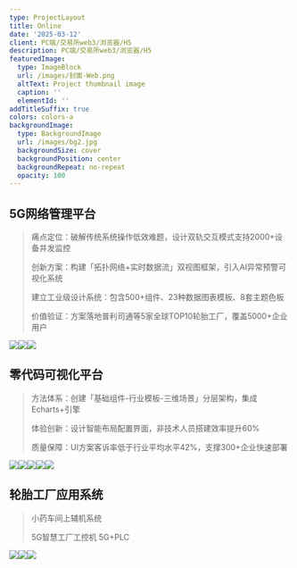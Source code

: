 ```yaml
---
type: ProjectLayout
title: Online
date: '2025-03-12'
client: PC端/交易所web3/浏览器/H5
description: PC端/交易所web3/浏览器/H5
featuredImage:
  type: ImageBlock
  url: /images/封面-Web.png
  altText: Project thumbnail image
  caption: ''
  elementId: ''
addTitleSuffix: true
colors: colors-a
backgroundImage:
  type: BackgroundImage
  url: /images/bg2.jpg
  backgroundSize: cover
  backgroundPosition: center
  backgroundRepeat: no-repeat
  opacity: 100
---
```

## 5G网络管理平台

> 痛点定位：破解传统系统操作低效难题，设计双轨交互模式支持2000+设备并发监控
>
> 创新方案：构建「拓扑网络+实时数据流」双视图框架，引入AI异常预警可视化系统
>
> 建立工业级设计系统：包含500+组件、23种数据图表模板、8套主题色板
>
> 价值验证：方案落地普利司通等5家全球TOP10轮胎工厂，覆盖5000+企业用户

![](https://preview--starlit-torte-21bb45-3e3e4.stackbit.dev/images/B%E7%AB%AF@1x.png)![](https://preview--starlit-torte-21bb45-3e3e4.stackbit.dev/images/%E4%B8%9A%E5%8A%A1%E7%B3%BB%E7%BB%9F%E7%AE%A1%E7%90%86%E5%B9%B3%E5%8F%B0-%E9%A6%96%E9%A1%B51440_%E5%89%AF%E6%9C%AC.png)![](https://preview--starlit-torte-21bb45-3e3e4.stackbit.dev/images/%E9%98%B2%E8%8C%83%E8%AE%BE%E6%96%BD%E7%9B%91%E6%8E%A7%E7%B3%BB%E7%BB%9F-%E9%80%82%E9%85%8D1920.png)

## 零代码可视化平台

> 方法体系：创建「基础组件-行业模板-三维场景」分层架构，集成Echarts+引擎
>
> 体验创新：设计智能布局配置界面，非技术人员搭建效率提升60%
>
> 质量保障：UI方案客诉率低于行业平均水平42%，支撑300+企业快速部署

![](https://preview--starlit-torte-21bb45-3e3e4.stackbit.dev/images/web%E5%A4%A7%E5%B1%8F-%E9%A6%96%E9%A1%B5%EF%BC%8F%E6%88%91%E7%9A%84%E9%A1%B9%E7%9B%AE.png)![](https://preview--starlit-torte-21bb45-3e3e4.stackbit.dev/images/web%E5%A4%A7%E5%B1%8F-%E8%AE%BE%E8%AE%A1%E9%A1%B5%EF%BC%8F%E5%9B%BE%E5%B1%82%E7%BC%96%E8%BE%91.png)![](https://preview--starlit-torte-21bb45-3e3e4.stackbit.dev/images/%E5%A4%A7%E5%B1%8FUWB2.0%203D%E5%A4%87%E4%BB%BD.png)![](https://preview--starlit-torte-21bb45-3e3e4.stackbit.dev/images/Extra%20Large%E5%A4%87%E4%BB%BD@1x.png)![](https://preview--starlit-torte-21bb45-3e3e4.stackbit.dev/images/Extra%20Large%E5%A4%87%E4%BB%BD%206@1x.png)

## 轮胎工厂应用系统

> 小药车间上辅机系统
>
> 5G智慧工厂工控机 5G+PLC

![](https://preview--starlit-torte-21bb45-3e3e4.stackbit.dev/images/%E5%8C%97%E4%BA%AC%E6%96%B0%E5%85%83%E4%B8%8A%E8%BE%85%E6%9C%BA%E7%B3%BB%E7%BB%9F.png)![](https://preview--starlit-torte-21bb45-3e3e4.stackbit.dev/images/%E5%8C%97%E4%BA%AC%E6%96%B0%E5%85%83%E4%B8%8A%E8%BE%85%E6%9C%BA%E7%B3%BB%E7%BB%9F%E6%98%BE%E7%A4%BA%E5%B1%8F.png)![](https://preview--starlit-torte-21bb45-3e3e4.stackbit.dev/images/%E6%88%AA%E5%B1%8F2025-03-18%2015.39.36.png)

